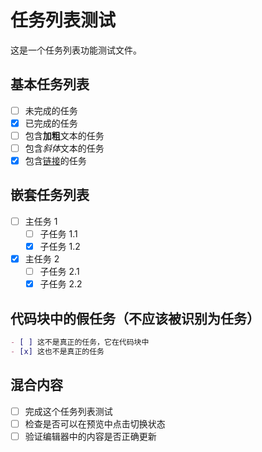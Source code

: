 # 任务列表测试

这是一个任务列表功能测试文件。

## 基本任务列表

- [ ] 未完成的任务
- [x] 已完成的任务
- [ ] 包含**加粗**文本的任务
- [ ] 包含*斜体*文本的任务
- [x] 包含[链接](https://example.com)的任务

## 嵌套任务列表

- [ ] 主任务 1
  - [ ] 子任务 1.1
  - [x] 子任务 1.2
- [x] 主任务 2
  - [ ] 子任务 2.1
  - [x] 子任务 2.2

## 代码块中的假任务（不应该被识别为任务）

```markdown
- [ ] 这不是真正的任务，它在代码块中
- [x] 这也不是真正的任务
```

## 混合内容

- [ ] 完成这个任务列表测试
- [ ] 检查是否可以在预览中点击切换状态
- [ ] 验证编辑器中的内容是否正确更新 